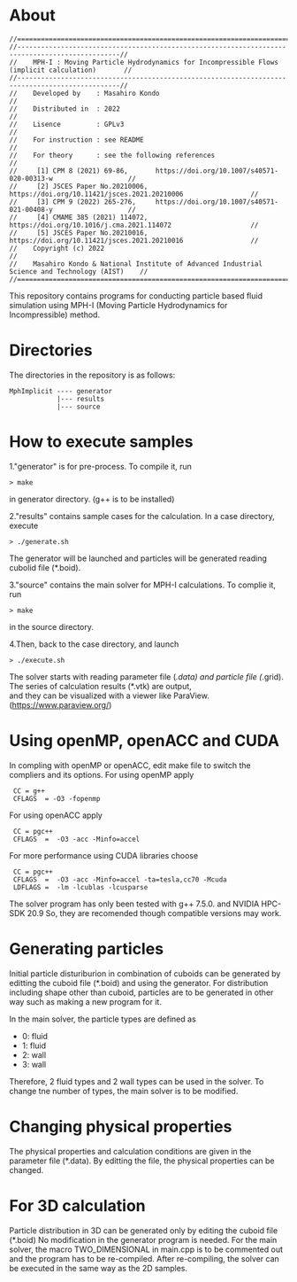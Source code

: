 # About

```
//================================================================================================//
//------------------------------------------------------------------------------------------------//
//    MPH-I : Moving Particle Hydrodynamics for Incompressible Flows (implicit calculation)       //
//------------------------------------------------------------------------------------------------//
//    Developed by    : Masahiro Kondo                                                            //
//    Distributed in  : 2022                                                                      //
//    Lisence         : GPLv3                                                                     //
//    For instruction : see README                                                                //
//    For theory      : see the following references                                              //
//     [1] CPM 8 (2021) 69-86,       https://doi.org/10.1007/s40571-020-00313-w                   //
//     [2] JSCES Paper No.20210006,  https://doi.org/10.11421/jsces.2021.20210006                 //
//     [3] CPM 9 (2022) 265-276,     https://doi.org/10.1007/s40571-021-00408-y                   //
//     [4] CMAME 385 (2021) 114072,  https://doi.org/10.1016/j.cma.2021.114072                    //
//     [5] JSCES Paper No.20210016,  https://doi.org/10.11421/jsces.2021.20210016                 //
//    Copyright (c) 2022                                                                          //
//    Masahiro Kondo & National Institute of Advanced Industrial Science and Technology (AIST)    //
//================================================================================================//
```

This repository contains programs for conducting particle based fluid simulation
using MPH-I (Moving Particle Hydrodynamics for Incompressible) method. 


# Directories
The directories in the repository is as follows:  

```
MphImplicit ---- generator
            |--- results
            |--- source

```        

# How to execute samples

1."generator" is for pre-process. To compile it, run
```
> make 
```
in generator directory. (g++ is to be installed)

2."results" contains sample cases for the calculation. 
In a case directory, execute

```
> ./generate.sh
```

The generator will be launched and particles will be generated
reading cubolid file (*.boid).

3."source" contains the main solver for MPH-I calculations. 
To complie it, run

```
> make 
```
in the source directory. 

4.Then, back to the case directory, and launch

```
> ./execute.sh
```

The solver starts with reading parameter file (*.data) 
and particle file (*.grid). 
The series of calculation results (*.vtk) are output,  
and they can be visualized with a viewer like ParaView. 
(https://www.paraview.org/)


# Using openMP, openACC and CUDA
In compling with openMP or openACC, edit make file to switch the compliers
and its options. 
For using openMP apply

```
 CC = g++
 CFLAGS  = -O3 -fopenmp 
```

For using openACC apply

```
 CC = pgc++
 CFLAGS  =  -O3 -acc -Minfo=accel  
```

For more performance using CUDA libraries choose

```
 CC = pgc++
 CFLAGS  =  -O3 -acc -Minfo=accel -ta=tesla,cc70 -Mcuda
 LDFLAGS =  -lm -lcublas -lcusparse
```
 
The solver program has only been tested with 
   g++ 7.5.0.   and   NVIDIA HPC-SDK 20.9
So, they are recomended though compatible versions may work. 


# Generating particles 
Initial particle disturiburion in combination of cuboids 
can be generated by editting the cuboid file (*.boid) and using the generator. 
For distribution including shape other than cuboid, particles 
are to be generated in other way such as making a new program for it.   
  
In the main solver, the particle types are defined as
- 0: fluid 
- 1: fluid
- 2: wall
- 3: wall

Therefore, 2 fluid types and 2 wall types can be used in the solver. 
To change tne number of types, the main solver is to be modified. 


# Changing physical properties 
The physical properties and calculation conditions are given in 
the parameter file (*.data). By editting the file, the physical 
properties can be changed. 


# For 3D calculation 
Particle distribution in 3D can be generated only by editing the 
cuboid file (*.boid) No modification in the generator program is needed. 
For the main solver, the macro TWO_DIMENSIONAL in main.cpp is to be
commented out and the program has to be re-compiled. 
After re-compiling, the solver can be executed in the same way as the 2D samples.  





